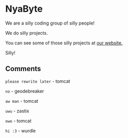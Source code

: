 # NyaByte

We are a silly coding group of silly people!

We do silly projects.

You can see some of those silly projects at [our website.](https://nyabyte.dev/)

Silly!

## Comments

`please rewrite later` - tomcat

`no` - geodebreaker

`aw man` - tomcat

`uwu` - zastix

`owo` - tomcat

`hi :3` - wurdle
